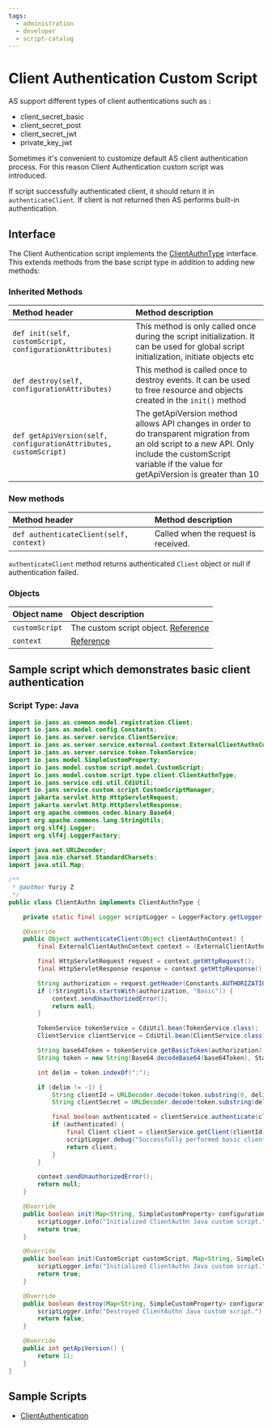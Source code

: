 ```yaml
---
tags:
  - administration
  - developer
  - script-catalog
---
```


# Client Authentication Custom Script



AS support different types of client authentications such as :

- client_secret_basic
- client_secret_post
- client_secret_jwt
- private_key_jwt

Sometimes it's convenient to customize default AS client authentication process. For this reason Client Authentication custom script was introduced. 

If script successfully authenticated client, it should return it in `authenticateClient`. 
If client is not returned then AS performs built-in authentication.

## Interface
The Client Authentication script implements the [ClientAuthnType](https://github.com/JanssenProject/jans/blob/main/jans-core/script/src/main/java/io/jans/model/custom/script/type/clientauthn/ClientAuthnType.java) interface. This extends methods from the base script type in addition to adding new methods:

### Inherited Methods
| Method header | Method description |
|:-----|:------|
| `def init(self, customScript, configurationAttributes)` | This method is only called once during the script initialization. It can be used for global script initialization, initiate objects etc |
| `def destroy(self, configurationAttributes)` | This method is called once to destroy events. It can be used to free resource and objects created in the `init()` method |
| `def getApiVersion(self, configurationAttributes, customScript)` | The getApiVersion method allows API changes in order to do transparent migration from an old script to a new API. Only include the customScript variable if the value for getApiVersion is greater than 10 |

### New methods
| Method header | Method description |
|:-----|:------|
|`def authenticateClient(self, context)`| Called when the request is received. |

`authenticateClient` method returns authenticated `Client` object or null if authentication failed.


### Objects
| Object name | Object description |
|:-----|:------|
|`customScript`| The custom script object. [Reference](https://github.com/JanssenProject/jans/blob/main/jans-core/script/src/main/java/io/jans/model/custom/script/model/CustomScript.java) |
|`context`| [Reference](https://github.com/JanssenProject/jans/blob/main/jans-auth-server/server/src/main/java/io/jans/as/server/service/external/context/ExternalClientAuthnContext.java) |


## Sample script which demonstrates basic client authentication 

### Script Type: Java

```java
import io.jans.as.common.model.registration.Client;
import io.jans.as.model.config.Constants;
import io.jans.as.server.service.ClientService;
import io.jans.as.server.service.external.context.ExternalClientAuthnContext;
import io.jans.as.server.service.token.TokenService;
import io.jans.model.SimpleCustomProperty;
import io.jans.model.custom.script.model.CustomScript;
import io.jans.model.custom.script.type.client.ClientAuthnType;
import io.jans.service.cdi.util.CdiUtil;
import io.jans.service.custom.script.CustomScriptManager;
import jakarta.servlet.http.HttpServletRequest;
import jakarta.servlet.http.HttpServletResponse;
import org.apache.commons.codec.binary.Base64;
import org.apache.commons.lang.StringUtils;
import org.slf4j.Logger;
import org.slf4j.LoggerFactory;

import java.net.URLDecoder;
import java.nio.charset.StandardCharsets;
import java.util.Map;

/**
 * @author Yuriy Z
 */
public class ClientAuthn implements ClientAuthnType {

    private static final Logger scriptLogger = LoggerFactory.getLogger(CustomScriptManager.class);

    @Override
    public Object authenticateClient(Object clientAuthnContext) {
        final ExternalClientAuthnContext context = (ExternalClientAuthnContext) clientAuthnContext;

        final HttpServletRequest request = context.getHttpRequest();
        final HttpServletResponse response = context.getHttpResponse();

        String authorization = request.getHeader(Constants.AUTHORIZATION);
        if (!StringUtils.startsWith(authorization, "Basic")) {
            context.sendUnauthorizedError();
            return null;
        }

        TokenService tokenService = CdiUtil.bean(TokenService.class);
        ClientService clientService = CdiUtil.bean(ClientService.class);

        String base64Token = tokenService.getBasicToken(authorization);
        String token = new String(Base64.decodeBase64(base64Token), StandardCharsets.UTF_8);

        int delim = token.indexOf(":");

        if (delim != -1) {
            String clientId = URLDecoder.decode(token.substring(0, delim), StandardCharsets.UTF_8);
            String clientSecret = URLDecoder.decode(token.substring(delim + 1), StandardCharsets.UTF_8);

            final boolean authenticated = clientService.authenticate(clientId, clientSecret);
            if (authenticated) {
                final Client client = clientService.getClient(clientId);
                scriptLogger.debug("Successfully performed basic client authentication, clientId: {}", clientId);
                return client;
            }
        }

        context.sendUnauthorizedError();
        return null;
    }

    @Override
    public boolean init(Map<String, SimpleCustomProperty> configurationAttributes) {
        scriptLogger.info("Initialized ClientAuthn Java custom script.");
        return true;
    }

    @Override
    public boolean init(CustomScript customScript, Map<String, SimpleCustomProperty> configurationAttributes) {
        scriptLogger.info("Initialized ClientAuthn Java custom script.");
        return true;
    }

    @Override
    public boolean destroy(Map<String, SimpleCustomProperty> configurationAttributes) {
        scriptLogger.info("Destroyed ClientAuthn Java custom script.");
        return false;
    }

    @Override
    public int getApiVersion() {
        return 11;
    }
}

```


## Sample Scripts
- [ClientAuthentication](../../../script-catalog/client_authn/ClientAuthn.java)
